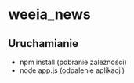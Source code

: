 # weeia_news

## Uruchamianie
- npm install (pobranie zależności)
- node app.js (odpalenie aplikacji)
